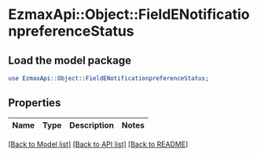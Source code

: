 # EzmaxApi::Object::FieldENotificationpreferenceStatus

## Load the model package
```perl
use EzmaxApi::Object::FieldENotificationpreferenceStatus;
```

## Properties
Name | Type | Description | Notes
------------ | ------------- | ------------- | -------------

[[Back to Model list]](../README.md#documentation-for-models) [[Back to API list]](../README.md#documentation-for-api-endpoints) [[Back to README]](../README.md)


